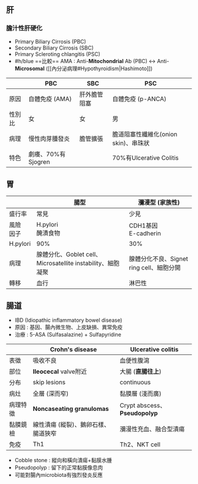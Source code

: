 ## 肝
### 膽汁性肝硬化
- Primary Biliary Cirrosis (PBC)
- Secondary Biliary Cirrosis (SBC)
- Primary Scleroting chlangitis (PSC)
- #h/blue ==比較== AMA : Anti-**Mitochondrial** Ab (PBC) <-> Anti-**Microsomal** ([[內分泌病理#Hypothyroidism|Hashimoto]])

|        | PBC                | SBC          | PSC                                  |
|--------|--------------------|--------------|--------------------------------------|
| 原因   | 自體免疫 (AMA)     | 肝外膽管阻塞 | 自體免疫 (p-ANCA)                    |
| 性別比 | 女                 | 女           | 男                                   |
| 病理   | 慢性肉芽腫發炎     | 膽管擴張     | 膽道阻塞性纖維化(onion skin)、串珠狀 |
| 特色   | 劇癢、70%有Sjogren |              | 70%有Ulcerative   Colitis            |
## 胃
|          	| 腸型                                                           	| 瀰漫型 (家族性)                                           	|
|----------	|----------------------------------------------------------------	|--------------------------------------------------	|
| 盛行率   	| 常見                                                           	| 少見                                             	|
| 風險<br>因子 	| H.pylori<br>醃漬食物                                             	| CDH1基因<br>E-cadherin                             	|
| H.pylori 	| 90%                                                            	| 30%                                              	|
| 病理     	| 腺體分化、Goblet cell、Microsatellite instability、細胞凝聚  	| 腺體分化不良、Signet ring cell、細胞分開 	|
| 轉移     	| 血行                                                           	| 淋巴性                                           	|
## 腸道
- IBD (Idiopathic inflammatory bowel disease)
- 原因 : 基因、腸內微生物、上皮缺損、異常免疫
- 治療 : 5-ASA (Sulfasalazine) + Sulfapyridine

|  | Crohn's disease | Ulcerative colitis |
| ---- | ---- | ---- |
| 表徵 | 吸收不良 | 血便性腹瀉 |
| 部位 | **Ileocecal** valve附近 | 大腸 (**直腸往上**) |
| 分布 | skip lesions | continuous |
| 病灶 | 全層 (深而窄) | 黏膜層 (淺而廣) |
| 病理特徵 | **Noncaseating granulomas** | Crypt abscess、**Pseudopolyp** |
| 黏膜鏡檢 | 線性潰瘍 (縱裂)、鵝卵石樣、腸道狹窄 | 瀰漫性充血、融合型潰瘍 |
| 免疫 | Th1 | Th2、NKT cell |
- Cobble stone : 縱向和橫向潰瘍+黏膜水腫
- Pseudopolyp : 留下的正常黏膜像息肉
- 可能對腸內microbiota有強烈發炎反應